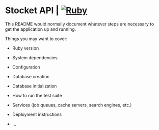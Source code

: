 # Stocket API  |  [![Ruby](https://github.com/corasan/stocket-api/actions/workflows/ruby.yml/badge.svg?branch=main)](https://github.com/corasan/stocket-api/actions/workflows/ruby.yml)

This README would normally document whatever steps are necessary to get the
application up and running.

Things you may want to cover:

* Ruby version

* System dependencies

* Configuration

* Database creation

* Database initialization

* How to run the test suite

* Services (job queues, cache servers, search engines, etc.)

* Deployment instructions

* ...
